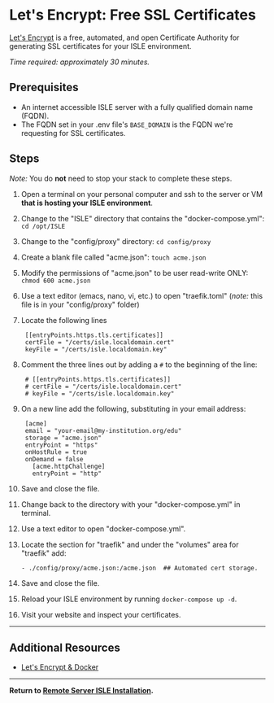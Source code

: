 <!--- PAGE_TITLE --->

# Let's Encrypt: Free SSL Certificates

[Let's Encrypt](https://letsencrypt.org/) is a free, automated, and open Certificate Authority for generating SSL certificates for your ISLE environment.

_Time required: approximately 30 minutes._


## Prerequisites
 - An internet accessible ISLE server with a fully qualified domain name (FQDN).
 - The FQDN set in your .env file's `BASE_DOMAIN` is the FQDN we're requesting for SSL certificates.


## Steps

_Note:_ You do **not** need to stop your stack to complete these steps.

1. Open a terminal on your personal computer and ssh to the server or VM **that is hosting your ISLE environment**.
2. Change to the "ISLE" directory that contains the "docker-compose.yml": `cd /opt/ISLE`
3. Change to the "config/proxy" directory: `cd config/proxy`
4. Create a blank file called "acme.json": `touch acme.json`
5. Modify the permissions of "acme.json" to be user read-write ONLY: `chmod 600 acme.json`
6. Use a text editor (emacs, nano, vi, etc.) to open "traefik.toml" (_note:_ this file is in your "config/proxy" folder)
7. Locate the following lines

        [[entryPoints.https.tls.certificates]]  
        certFile = "/certs/isle.localdomain.cert"  
        keyFile = "/certs/isle.localdomain.key"  

8. Comment the three lines out by adding a `#` to the beginning of the line:

        # [[entryPoints.https.tls.certificates]]  
        # certFile = "/certs/isle.localdomain.cert"  
        # keyFile = "/certs/isle.localdomain.key"  

9. On a new line add the following, substituting in your email address:

        [acme]  
        email = "your-email@my-institution.org/edu"  
        storage = "acme.json"  
        entryPoint = "https"  
        onHostRule = true  
        onDemand = false  
          [acme.httpChallenge]  
          entryPoint = "http"  

10. Save and close the file.

11. Change back to the directory with your "docker-compose.yml" in terminal.

12. Use a text editor to open "docker-compose.yml".

13. Locate the section for "traefik" and under the "volumes" area for "traefik" add:

        - ./config/proxy/acme.json:/acme.json  ## Automated cert storage.

14. Save and close the file.

15. Reload your ISLE environment by running `docker-compose up -d`.

16. Visit your website and inspect your certificates.

---

## Additional Resources

* [Let's Encrypt & Docker](https://docs.traefik.io/user-guide/docker-and-lets-encrypt/)

---

**Return to [Remote Server ISLE Installation](../install/install-server.md).**
